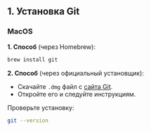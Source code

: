 ## **1. Установка Git**  

### **MacOS**  
   **1. Способ** (через Homebrew):
   
   ```bash
   brew install git
   ```  

   **2. Способ** (через официальный установщик):  
   - Скачайте `.dmg` файл с [сайта Git](https://git-scm.com/download/mac).  
   - Откройте его и следуйте инструкциям.  

Проверьте установку:

```bash
git --version
```
